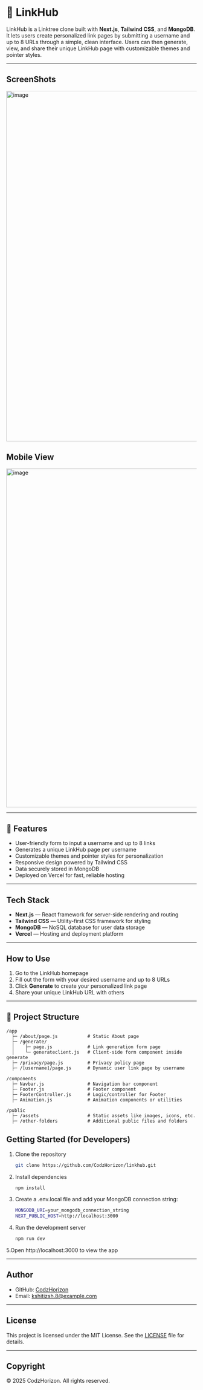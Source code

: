 # 🔗 LinkHub

LinkHub is a Linktree clone built with **Next.js**, **Tailwind CSS**, and **MongoDB**. It lets users create personalized link pages by submitting a username and up to 8 URLs through a simple, clean interface. Users can then generate, view, and share their unique LinkHub page with customizable themes and pointer styles.

---
## ScreenShots

<img width="1892" height="927" alt="image" src="https://github.com/user-attachments/assets/02054720-8e5b-4281-b215-cbd739f2f2a5" />

## Mobile View
<img width="1415" height="896" alt="image" src="https://github.com/user-attachments/assets/0a79fd62-7bf0-4b98-9a52-482b1b8e4e43" />

---

## 🚀 Features

- User-friendly form to input a username and up to 8 links  
- Generates a unique LinkHub page per username  
- Customizable themes and pointer styles for personalization  
- Responsive design powered by Tailwind CSS  
- Data securely stored in MongoDB  
- Deployed on Vercel for fast, reliable hosting  

---

## Tech Stack

- **Next.js** — React framework for server-side rendering and routing  
- **Tailwind CSS** — Utility-first CSS framework for styling  
- **MongoDB** — NoSQL database for user data storage  
- **Vercel** — Hosting and deployment platform  

---

## How to Use

1. Go to the LinkHub homepage  
2. Fill out the form with your desired username and up to 8 URLs  
3. Click **Generate** to create your personalized link page  
4. Share your unique LinkHub URL with others  

---


## 📁 Project Structure

```plaintext
/app
  ├─ /about/page.js           # Static About page
  ├─ /generate/
  │    ├─ page.js             # Link generation form page
  │    └─ generateclient.js   # Client-side form component inside generate
  ├─ /privacy/page.js         # Privacy policy page
  ├─ /[username]/page.js      # Dynamic user link page by username

/components
  ├─ Navbar.js                # Navigation bar component
  ├─ Footer.js                # Footer component
  ├─ FooterController.js      # Logic/controller for Footer
  ├─ Animation.js             # Animation components or utilities

/public
  ├─ /assets                  # Static assets like images, icons, etc.
  ├─ /other-folders           # Additional public files and folders
```

## Getting Started (for Developers)

1. Clone the repository  
   ```bash
   git clone https://github.com/CodzHorizon/linkhub.git
    ```

2. Install dependencies  
   ```bash
   npm install
   ```

3. Create a .env.local file and add your MongoDB connection string:
   ```bash
   MONGODB_URI=your_mongodb_connection_string
   NEXT_PUBLIC_HOST=http://localhost:3000
    ```
   
4. Run the development server
   ```bash
   npm run dev
   ```
   
5.Open http://localhost:3000 to view the app  




---
## Author

- GitHub: [CodzHorizon](https://github.com/CodzHorizon)  
- Email: kshitizsh.8@example.com  

---

## License

This project is licensed under the MIT License. See the [LICENSE](LICENSE) file for details.

---

## Copyright

© 2025 CodzHorizon. All rights reserved.

            
